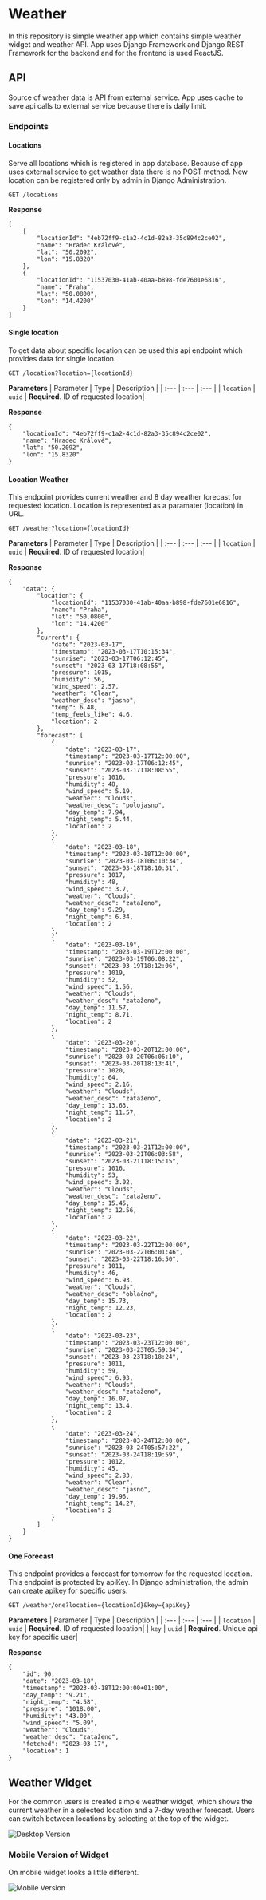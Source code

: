 # Weather
In this repository is simple weather app which contains simple weather widget and weather API. 
App uses Django Framework and Django REST Framework for the backend and for the frontend is used ReactJS.

## API
Source of weather data is API from external service. App uses cache to save api calls to external service because there is daily limit.

### Endpoints

#### Locations
Serve all locations which is registered in app database. Because of app uses external service to get weather data there is no POST method. 
New location can be registered only by admin in Django Administration.

```http
GET /locations
```

**Response**
```
[
    {
        "locationId": "4eb72ff9-c1a2-4c1d-82a3-35c894c2ce02",
        "name": "Hradec Králové",
        "lat": "50.2092",
        "lon": "15.8320"
    },
    {
        "locationId": "11537030-41ab-40aa-b898-fde7601e6816",
        "name": "Praha",
        "lat": "50.0800",
        "lon": "14.4200"
    }
]
```

#### Single location
To get data about specific location can be used this api endpoint which provides data for single location.

```http
GET /location?location={locationId}
```

**Parameters**
| Parameter | Type | Description |
| :--- | :--- | :--- |
| `location` | `uuid` | **Required**. ID of requested location|

**Response**
```
{
    "locationId": "4eb72ff9-c1a2-4c1d-82a3-35c894c2ce02",
    "name": "Hradec Králové",
    "lat": "50.2092",
    "lon": "15.8320"
}
```

#### Location Weather
This endpoint provides current weather and 8 day weather forecast for requested location. Location is represented as a paramater (location) in URL.

```http
GET /weather?location={locationId}
```

**Parameters**
| Parameter | Type | Description |
| :--- | :--- | :--- |
| `location` | `uuid` | **Required**. ID of requested location|

**Response**
```
{
    "data": {
        "location": {
            "locationId": "11537030-41ab-40aa-b898-fde7601e6816",
            "name": "Praha",
            "lat": "50.0800",
            "lon": "14.4200"
        },
        "current": {
            "date": "2023-03-17",
            "timestamp": "2023-03-17T10:15:34",
            "sunrise": "2023-03-17T06:12:45",
            "sunset": "2023-03-17T18:08:55",
            "pressure": 1015,
            "humidity": 56,
            "wind_speed": 2.57,
            "weather": "Clear",
            "weather_desc": "jasno",
            "temp": 6.48,
            "temp_feels_like": 4.6,
            "location": 2
        },
        "forecast": [
            {
                "date": "2023-03-17",
                "timestamp": "2023-03-17T12:00:00",
                "sunrise": "2023-03-17T06:12:45",
                "sunset": "2023-03-17T18:08:55",
                "pressure": 1016,
                "humidity": 48,
                "wind_speed": 5.19,
                "weather": "Clouds",
                "weather_desc": "polojasno",
                "day_temp": 7.94,
                "night_temp": 5.44,
                "location": 2
            },
            {
                "date": "2023-03-18",
                "timestamp": "2023-03-18T12:00:00",
                "sunrise": "2023-03-18T06:10:34",
                "sunset": "2023-03-18T18:10:31",
                "pressure": 1017,
                "humidity": 48,
                "wind_speed": 3.7,
                "weather": "Clouds",
                "weather_desc": "zataženo",
                "day_temp": 9.29,
                "night_temp": 6.34,
                "location": 2
            },
            {
                "date": "2023-03-19",
                "timestamp": "2023-03-19T12:00:00",
                "sunrise": "2023-03-19T06:08:22",
                "sunset": "2023-03-19T18:12:06",
                "pressure": 1019,
                "humidity": 52,
                "wind_speed": 1.56,
                "weather": "Clouds",
                "weather_desc": "zataženo",
                "day_temp": 11.57,
                "night_temp": 8.71,
                "location": 2
            },
            {
                "date": "2023-03-20",
                "timestamp": "2023-03-20T12:00:00",
                "sunrise": "2023-03-20T06:06:10",
                "sunset": "2023-03-20T18:13:41",
                "pressure": 1020,
                "humidity": 64,
                "wind_speed": 2.16,
                "weather": "Clouds",
                "weather_desc": "zataženo",
                "day_temp": 13.63,
                "night_temp": 11.57,
                "location": 2
            },
            {
                "date": "2023-03-21",
                "timestamp": "2023-03-21T12:00:00",
                "sunrise": "2023-03-21T06:03:58",
                "sunset": "2023-03-21T18:15:15",
                "pressure": 1016,
                "humidity": 53,
                "wind_speed": 3.02,
                "weather": "Clouds",
                "weather_desc": "zataženo",
                "day_temp": 15.45,
                "night_temp": 12.56,
                "location": 2
            },
            {
                "date": "2023-03-22",
                "timestamp": "2023-03-22T12:00:00",
                "sunrise": "2023-03-22T06:01:46",
                "sunset": "2023-03-22T18:16:50",
                "pressure": 1011,
                "humidity": 46,
                "wind_speed": 6.93,
                "weather": "Clouds",
                "weather_desc": "oblačno",
                "day_temp": 15.73,
                "night_temp": 12.23,
                "location": 2
            },
            {
                "date": "2023-03-23",
                "timestamp": "2023-03-23T12:00:00",
                "sunrise": "2023-03-23T05:59:34",
                "sunset": "2023-03-23T18:18:24",
                "pressure": 1011,
                "humidity": 59,
                "wind_speed": 6.93,
                "weather": "Clouds",
                "weather_desc": "zataženo",
                "day_temp": 16.07,
                "night_temp": 13.4,
                "location": 2
            },
            {
                "date": "2023-03-24",
                "timestamp": "2023-03-24T12:00:00",
                "sunrise": "2023-03-24T05:57:22",
                "sunset": "2023-03-24T18:19:59",
                "pressure": 1012,
                "humidity": 45,
                "wind_speed": 2.83,
                "weather": "Clear",
                "weather_desc": "jasno",
                "day_temp": 19.96,
                "night_temp": 14.27,
                "location": 2
            }
        ]
    }
}
```

#### One Forecast
This endpoint provides a forecast for tomorrow for the requested location. This endpoint is protected by apiKey. In Django administration, the admin can create apikey for specific users.

```http
GET /weather/one?location={locationId}&key={apiKey}
```

**Parameters**
| Parameter | Type | Description |
| :--- | :--- | :--- |
| `location` | `uuid` | **Required**. ID of requested location|
| `key` | `uuid` | **Required**. Unique api key for specific user|

**Response**
```
{
    "id": 90,
    "date": "2023-03-18",
    "timestamp": "2023-03-18T12:00:00+01:00",
    "day_temp": "9.21",
    "night_temp": "4.58",
    "pressure": "1018.00",
    "humidity": "43.00",
    "wind_speed": "5.09",
    "weather": "Clouds",
    "weather_desc": "zataženo",
    "fetched": "2023-03-17",
    "location": 1
}
```

## Weather Widget
For the common users is created simple weather widget, which shows the current weather in a selected location and a 7-day weather forecast. Users can switch between locations by selecting at the top of the widget.

![Desktop Version](https://github.com/skapis/appscreenshots/blob/main/Weather/Widget_Desktop.png)

### Mobile Version of Widget
On mobile widget looks a little different.

![Mobile Version](https://github.com/skapis/appscreenshots/blob/main/Weather/Widget_Mobile.png)



